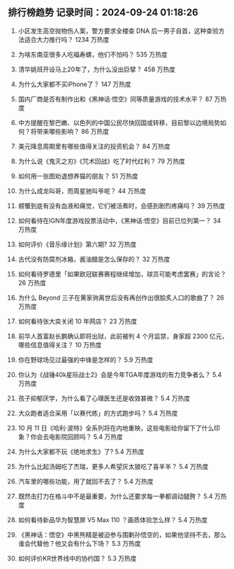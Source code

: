 
## 排行榜趋势 记录时间：2024-09-24 01:18:26
  
  1. 小区发生高空抛物伤人案，警方要求全楼查 DNA 后一男子自首，这种查验方法适合大力推行吗？ 1234 万热度
    
  2. 为啥东南亚很多人吃福寿螺，他们不怕吗？ 535 万热度
    
  3. 清华姚班开设马上20年了，为什么没出巨擘？ 458 万热度
    
  4. 为什么大家都不买iPhone了？ 147 万热度
    
  5. 国内厂商是否有制作出和《黑神话·悟空》同等质量游戏的技术水平？ 87 万热度
    
  6. 中方提醒在黎巴嫩、以色列的中国公民尽快回国或转移，目前黎以边境局势如何？将带来哪些影响？ 86 万热度
    
  7. 美元降息周期里有哪些值得关注的投资机会？ 84 万热度
    
  8. 为什么说《鬼灭之刃》《咒术回战》吃了时代红利？ 79 万热度
    
  9. 如何用一张图劝退想养猫的朋友？ 51 万热度
    
  10. 为什么成龙叫哥，而周星驰叫爷呢？ 44 万热度
    
  11. 螃蟹到底有没有血液和痛觉，它们被活煮时，会感到剧烈疼痛吗？ 39 万热度
    
  12. 如何看待在IGN年度游戏投票活动中，《黑神话:悟空》目前已位列第一？ 34 万热度
    
  13. 如何评价《音乐缘计划》第六期? 32 万热度
    
  14. 古代没有防腐剂冰箱，酱油醋是怎么保存的？ 32 万热度
    
  15. 如何看待罗德里「如果欧冠联赛赛程继续增加，球员可能考虑罢赛」的言论？ 26 万热度
    
  16. 为什么 Beyond 三子在黄家驹离世后没有再创作出很脍炙人口的歌曲了？ 26 万热度
    
  17. 如何看待张大奕关闭 10 年网店？ 23 万热度
    
  18. 前华人首富赵长鹏确认即将出狱，此前被判 4 个月监禁，身家超 2300 亿元，哪些信息值得关注？ 10 万热度
    
  19. 你在野球场见过最强的中锋是怎样的？ 5.9 万热度
    
  20. 你认为《战锤40k星际战士2》会是今年TGA年度游戏的有力竞争者么？ 5.4 万热度
    
  21. 孩子抑郁厌学，为什么看了心理医生还是收效甚微？ 5.4 万热度
    
  22. 大众跑者适合采用「以赛代练」的方式跑步吗？ 5.4 万热度
    
  23. 10 月 11 日《哈利·波特》全系列将在内地重映，这些电影给你留下了什么印象？你会去电影院回顾吗？ 5.4 万热度
    
  24. 为什么大家都不玩《绝地求生》了? 5.4 万热度
    
  25. 为什么比起汤姆吃了杰瑞，更多人希望灰太狼吃了喜羊羊？ 5.4 万热度
    
  26. 汽车里的哪些功能，用了就回不去了？ 5.4 万热度
    
  27. 既然击打力在格斗中不是最重要，为什么还要求每一拳都调动腿胯？ 5.4 万热度
    
  28. 如何看待新品华为智慧屏 V5 Max 110 ？画质体验怎么样？ 5.4 万热度
    
  29. 《黑神话：悟空》中黑熊精是被迫参与围剿孙悟空的，如果他坚持不去，那么谁会代替他？他又会有什么下场？ 5.3 万热度
    
  30. 如何评价KR世界线中的协约国？ 5.3 万热度
    